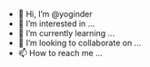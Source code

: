 - 👋 Hi, I’m @yoginder
- 👀 I’m interested in ...
- 🌱 I’m currently learning ...
- 💞️ I’m looking to collaborate on ...
- 📫 How to reach me ...

<!---
yoginderraj/yoginderraj is a ✨ special ✨ repository because its `README.md` (this file) appears on your GitHub profile.
You can click the Preview link to take a look at your changes.
--->

